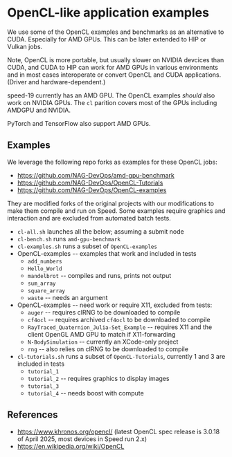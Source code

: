 # OpenCL-like application examples

We use some of the OpenCL examples and benchmarks as an alternative to CUDA.
Especially for AMD GPUs. This can be later extended to HIP or Vulkan jobs.

Note, OpenCL is more portable, but usually slower on NVIDIA devcices than
CUDA, and CUDA to HIP can work for AMD GPUs in various environments and
in most cases interoperate or convert OpenCL and CUDA applications.
(Driver and hardware-dependent.)

speed-19 currently has an AMD GPU. The OpenCL examples *should* also work
on NVIDIA GPUs. The `cl` parition covers most of the GPUs including
AMDGPU and NVIDIA.

PyTorch and TensorFlow also support AMD GPUs.

## Examples

We leverage the following repo forks as examples for these OpenCL jobs:

- https://github.com/NAG-DevOps/amd-gpu-benchmark
- https://github.com/NAG-DevOps/OpenCL-Tutorials
- https://github.com/NAG-DevOps/OpenCL-examples

They are modified forks of the original projects with our modifications to make
them compile and run on Speed. Some examples require graphics and interaction
and are excluded from automated batch tests.

- `cl-all.sh` launches all the below; assuming a submit node
- `cl-bench.sh` runs `amd-gpu-benchmark`
- `cl-examples.sh` runs a subset of `OpenCL-examples`
- OpenCL-examples -- examples that work and included in tests
  - `add_numbers`
  - `Hello_World`
  - `mandelbrot` -- compiles and runs, prints not output
  - `sum_array`
  - `square_array`
  - `waste` -- needs an argument
- OpenCL-examples -- need work or require X11, excluded from tests:
  - `auger` -- requires clRNG to be downloaded to compile
  - `cf4ocl` -- requires archived `cf4ocl` to be downloaded to compile
  - `RayTraced_Quaternion_Julia-Set_Example` -- requires X11 and the client OpenGL AMD GPU to match if X11-forwarding
  - `N-BodySimulation` -- currently an XCode-only project
  - `rng` -- also relies on clRNG to be downloaded to compile
- `cl-tutorials.sh` runs a subset of `OpenCL-Tutorials`, currently 1 and 3 are included in tests
  - `tutorial_1`
  - `tutorial_2` -- requires graphics to display images
  - `tutorial_3`
  - `tutorial_4` -- needs boost with compute

## References

- https://www.khronos.org/opencl/ (latest OpenCL spec release is 3.0.18 of April 2025, most devices in Speed run 2.x)
- https://en.wikipedia.org/wiki/OpenCL
